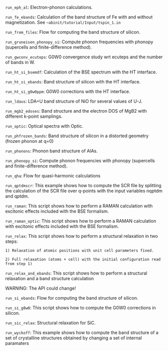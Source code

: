 `run_eph_al`:
Electron-phonon calculations.

`run_fe_ebands`:
Calculation of the band structure of Fe with and without magnetization.
See `~abinit/tutorial/Input/tspin_1.in`

`run_from_files`:
Flow for computing the band structure of silicon.

`run_gruneisen_phonopy_si`:
Compute phonon frequencies with phonopy (supercells and finite-difference method).

`run_gwconv_ecuteps`:
G0W0 convergence study wrt ecuteps and the number of bands in W.

`run_ht_si_bsemdf`:
Calculation of the BSE spectrum with the HT interface.

`run_ht_si_ebands`:
Band structure of silicon with the HT interface.

`run_ht_si_g0w0ppm`:
G0W0 corrections with the HT interface.

`run_ldaus`:
LDA+U band structure of NiO for several values of U-J.

`run_mgb2_edoses`:
Band structure and the electron DOS of MgB2 with different k-point samplings.

`run_optic`:
Optical spectra with Optic.

`run_phfrozen_bands`:
Band structure of silicon in a distorted geometry (frozen phonon at q=0)

`run_phonons`:
Phonon band structure of AlAs.

`run_phonopy_si`:
Compute phonon frequencies with phonopy (supercells and finite-difference method).

`run_qha`:
Flow for quasi-harmonic calculations

`run_qptdmscr`:
This example shows how to compute the SCR file by splitting the calculation of the SCR file
over q-points with the input variables nqptdm and qptdm.

`run_raman`:
This script shows how to perform a RAMAN calculation with 
excitonic effects included with the BSE formalism.

`run_raman_optic`:
This script shows how to perform a RAMAN calculation with excitonic effects 
included with the BSE formalism.

`run_relax`:
This script shows how to perform a structural relaxation in two steps:

    1) Relaxation of atomic positions with unit cell parameters fixed.

    2) Full relaxation (atoms + cell) with the initial configuration read from step 1)

`run_relax_and_ebands`:
This script shows how to perform a structural relaxation and a band structure calculation

WARNING: The API could change!

`run_si_ebands`:
Flow for computing the band structure of silicon.

`run_si_g0w0`:
This script shows how to compute the G0W0 corrections in silicon.

`run_sic_relax`:
Structural relaxation for SiC.

`run_wyckoff`:
This example shows how to compute the band structure of a set of
crystalline structures obtained by changing a set of internal paramaters

